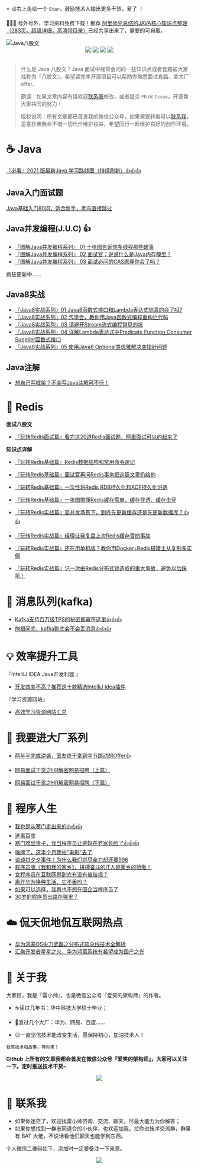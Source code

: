 :star: 点右上角给一个 `Star`，鼓励技术人输出更多干货，爱了 ！

:gift::gift::gift: 号外号外，学习资料免费下载！推荐 [阿里师兄总结的JAVA核心知识点整理（283页，超级详细，高清带目录）](http://mp.weixin.qq.com/s?__biz=MzIwODI1OTk1Nw==&mid=502841004&idx=1&sn=059dab6b76cbbc50eabd39566ee5ce28&chksm=0f09c0b6387e49a099b9c55d37e112f2049309f2a895a314f0a362e9ce5fb248ad4caafd50e8#rd)已经共享出来了，需要的可自取。

<img src="https://cdn.jsdelivr.net/gh/smileArchitect/assets/202102/Java-eight-part-logo-2021-04-28-23-07-56.png" alt="Java八股文">
<div align="center">
    <a href="https://github.com/smileArchitect/java-eight-part#boy-%E5%85%B3%E4%BA%8E%E6%88%91"> <img src="https://img.shields.io/badge/%E5%BE%AE%E4%BF%A1%E5%85%AC%E4%BC%97%E5%8F%B7-%E7%88%B1%E7%AC%91%E7%9A%84%E6%9E%B6%E6%9E%84%E5%B8%88-ef8b00"></a>
    <a href="https://www.zhihu.com/people/smileArchitect" target="_blank"> <img src="https://img.shields.io/badge/%E7%9F%A5%E4%B9%8E-%E6%BD%9C%E5%8A%9B%E7%AD%94%E4%B8%BB-ef8b00"></a>
    <a href="https://juejin.im/user/3500462825546958/posts" target="_blank"> <img src="https://img.shields.io/badge/%E6%8E%98%E9%87%91-%E4%BA%BA%E6%B0%94%E4%BD%9C%E8%80%85-ef8b00"></a>
    <a href="https://blog.csdn.net/guoguo527" target="_blank"> <img src="https://img.shields.io/badge/CSDN-%E5%8D%9A%E5%AE%A2%E4%B8%93%E5%AE%B6-ef8b00"></a>
</div>

<br />

> 什么是 Java 八股文？Java 面试中经常会问的一些知识点或者套路被大家戏称为『八股文』。希望读完本开源项目可以帮助你熟悉面试套路、拿大厂 offer。
> 
> 勘误：如果文章内容有误欢迎[联系我](#iphone-联系我)修改，或者提交 `PR` or `Issue`，开源靠大家共同的努力！
>
> 版权说明：所有文章都已首发我的微信公众号，如果需要转载可以[联系我](#iphone-联系我)，恶意抄袭我会不惜一切代价维护权益，希望同行一起维护良好的创作环境。 

# :coffee: Java

[『必看』2021 版最新Java 学习路线图（持续刷新）:+1::+1::+1:](docs/java/roadmap/2021%20版最新Java%20学习路线图（持续刷新）.md)

## Java入门面试题
[Java基础入门80问，适合新手，老鸟直接跳过](docs/java/base/Java基础入门80问.md)

## Java并发编程(J.U.C) :+1:
- [『图解Java并发编程系列』 01 十张图告诉你多线程那些破事](docs/java/juc/十张图告诉你多线程那些破事.md)
- [『图解Java并发编程系列』 02 面试官：说说什么是Java内存模型？](docs/java/juc/面试官：说说什么是Java内存模型？.md)
- [『图解Java并发编程系列』 03 面试必问的CAS原理你会了吗？](docs/java/juc/面试必问的CAS原理你会了吗.md)

疯狂更新中……

## Java8实战
- [『Java8实战系列』01 Java8函数式接口和Lambda表达式你真的会了吗?](docs/java/java8/Java8函数式接口和Lambda表达式你真的会了吗.md)
- [『Java8实战系列』02 包学会，教你用Java函数式编程重构烂代码](docs/java/java8/包学会，教你用Java函数式编程重构烂代码.md)
- [『Java8实战系列』03 请避开Stream流式编程常见的坑](docs/java/java8/请避开Stream流式编程常见的坑.md)
- [『Java8实战系列』04 详解Lambda表达式中Predicate Function Consumer Supplier函数式接口](docs/java/java8/%E8%AF%A6%E8%A7%A3Lambda%E8%A1%A8%E8%BE%BE%E5%BC%8F%E4%B8%ADPredicate%20Function%20Consumer%20Supplier%E5%87%BD%E6%95%B0%E5%BC%8F%E6%8E%A5%E5%8F%A3.md)
- [『Java8实战系列』05 使用Java8 Optional类优雅解决空指针问题](docs/java/java8/使用Java8%20Optional类优雅解决空指针问题.md)

## Java注解
- [想自己写框架？不会写Java注解可不行！](docs/advanced/java-annotation/想自己写框架不会写Java注解可不行.md)

# :baby_chick: Redis

**面试八股文**
- [『玩转Redis面试篇』看完这20道Redis面试题，阿里面试可以约起来了](docs/expert/middleware/redis/看完这20道Redis面试题，阿里面试可以约起来了.md)

**知识点详解**
- [『玩转Redis基础篇』Redis数据结构和常用命令速记](https://mp.weixin.qq.com/s?__biz=MzIwODI1OTk1Nw==&mid=2650320964&idx=1&sn=c7c3435f8c9dc1b4657034dbc1f1510d&chksm=8f09ce5eb87e4748982d88402ab7d95c2770ed80813e634c42464cec671355b30a8dc53a5384&token=875646549&lang=zh_CN#rd)

- [『玩转Redis基础篇』面试官再问Redis事务把这篇文章扔给他](https://mp.weixin.qq.com/s?__biz=MzIwODI1OTk1Nw==&mid=2650321004&idx=1&sn=a8b058868390e133cfdf77ba6d2afd9f&chksm=8f09ce76b87e476062ad446b3097e9697b1da4810fa396a65554b1dada1c195ac50e90e58b24&token=875646549&lang=zh_CN#rd)

- [『玩转Redis基础篇』一次性将Redis RDB持久化和AOF持久化讲透](https://mp.weixin.qq.com/s?__biz=MzIwODI1OTk1Nw==&mid=2650321014&idx=1&sn=ad594766b3973bbf5156567849db7c48&chksm=8f09ce6cb87e477a87731ad9281d082a3b52ce3a2af705527b6a683cb341cedb71bc96419d13&token=875646549&lang=zh_CN#rd)

- [『玩转Redis基础篇』一张图搞懂Redis缓存雪崩、缓存穿透、缓存击穿](https://mp.weixin.qq.com/s?__biz=MzIwODI1OTk1Nw==&mid=2650321284&idx=1&sn=63f0143fd3a7ef408b9810d5208cd343&chksm=8f09cf9eb87e4688a8faef2c7dd4c70139b7a04e512a7adc266de46261477518b77e6af7d54a&token=875646549&lang=zh_CN#rd)

- [『玩转Redis实战篇』高并发场景下，到底先更新缓存还是先更新数据库？:+1::+1:](https://mp.weixin.qq.com/s?__biz=MzIwODI1OTk1Nw==&mid=2650322566&idx=1&sn=2142fe29c6a32e5a2100f4f39ee8953d&chksm=8f09c89cb87e418a3289cdfaf46c8e4593004a120ba709929b4dc97fff5be9aa3cc795ac9ceb&token=875646549&lang=zh_CN#rd)

- [『玩转Redis实战篇』经理让我复盘上次Redis缓存雪崩事故](https://mp.weixin.qq.com/s?__biz=MzIwODI1OTk1Nw==&mid=2650321968&idx=1&sn=aaa3f84046651c5b2f57b7cfa42df26f&chksm=8f09ca2ab87e433ca85d900894e96d207ee91ff1241b9d73f9da1c2639fdce1b12311326b667&token=875646549&lang=zh_CN#rd)

- [『玩转Redis实战篇』还在用单机版？教你用Docker+Redis搭建主从复制多实例](https://mp.weixin.qq.com/s?__biz=MzIwODI1OTk1Nw==&mid=2650321391&idx=1&sn=0aea8b119ccee60a1366fffb9c040695&chksm=8f09cff5b87e46e33555e89a7d4929e4b184563b11f3cbfb7b834510c68708b125f128830acf&token=875646549&lang=zh_CN#rd)

- [『玩转Redis实战篇』记一次由Redis分布式锁造成的重大事故，避免以后踩坑！](https://mp.weixin.qq.com/s?__biz=MzIwODI1OTk1Nw==&mid=2650321391&idx=2&sn=272aafc2c051e3b969efb921b5ab4e81&chksm=8f09cff5b87e46e35b7ca948e08c30a7cf7b20f1254c8609a5e910faeaae738fe035547fec95&token=875646549&lang=zh_CN#rd)



# :tiger: 消息队列(kafka)
- [Kafka支持百万级TPS的秘密都藏在这里:+1::+1::+1:](docs/expert/middleware/mq/Kafka支持百万级TPS的秘密都藏在这里.md)
- [刨根问底，kafka到底会不会丢消息:+1::+1::+1:](docs/expert/middleware/mq/刨根问底，kafka到底会不会丢消息.md)


# :bulb: 效率提升工具

『IntelliJ IDEA Java开发利器 』

- [开发效率不高？推荐这十款精选IntelliJ Idea插件](docs/tools/推荐十款精选IntelliJIdea插件.md)

『学习资源网站』

- [高效学习资源网站汇总](docs/tools/高效学习资源网站汇总.md)

# :dart: 我要进大厂系列

- [两年半完成逆袭，室友终于拿到字节跳动的Offer:+1:](https://mp.weixin.qq.com/s?__biz=MzIwODI1OTk1Nw==&mid=2650321727&idx=1&sn=2e530651ba6176415cacc91f065d333c&chksm=8f09cd25b87e4433f5a7a248bf91ee64f3e1b025a3096873f543a5cf8f03f31433b6d31c0ddc&token=1941065265&lang=zh_CN#rd)

- [网易面试干货之HR解密网易招聘（上篇）](https://mp.weixin.qq.com/s?__biz=MzIwODI1OTk1Nw==&mid=2650321320&idx=1&sn=d0c73f80b6ee92aebc12dbdbcb41d8ec&chksm=8f09cfb2b87e46a4afa541bb198c0bca3acdb9067c269406447587c3c8cfd135bea0ec701bd8&scene=178&cur_album_id=1531431564587417601#rd)
- [网易面试干货之HR解密网易招聘（下篇）](https://mp.weixin.qq.com/s?__biz=MzIwODI1OTk1Nw==&mid=2650321320&idx=2&sn=21940f268890e43032434b628fc08819&chksm=8f09cfb2b87e46a4e6c94b8b94667f036be9e8a3e6780e7ca8b714d18b53e0f1b96c67d07781&scene=178&cur_album_id=1531431564587417601#rd)



# :see_no_evil: 程序人生
- [我也是从寒门走出来的:+1::+1::+1: ](https://mp.weixin.qq.com/s/pejkW9F1QsH2toEfoNPe1g)
- [逃离百度](https://mp.weixin.qq.com/s/0Sobo5R4GLE3QmEK_gbksg)
- [寒门难出贵子，我当程序员让爸妈在老家长脸了:+1::+1::+1: ](https://mp.weixin.qq.com/s/GOKberslgcxN7Jl5cTrmyw)
- [摊牌了，这半个月我拍"电影"去了](https://mp.weixin.qq.com/s/ihTIFUqM0z7V1zmgPvT0yA)
- [谈谈拼夕夕事件！为什么我们拼尽全力却还要996](https://mp.weixin.qq.com/s/3WVde2dAKfqKv0DBt5dGLw)
- [程序员版《我和我的家乡》，拼搏奋斗的IT人是家乡的骄傲！](https://mp.weixin.qq.com/s?__biz=MzIwODI1OTk1Nw==&mid=2650321444&idx=1&sn=17f3ce6c05b40afc3c18bdb23ee2f6d7&chksm=8f09cc3eb87e45289fd1e51055a4acb7d9689a8e3d4ffc598fc7fd1ca1e918f1628ee67d55c6&scene=178&cur_album_id=1531431564587417601#rd)
- [女程序员在互联网界到底有没有被歧视？](https://mp.weixin.qq.com/s?__biz=MzIwODI1OTk1Nw==&mid=2650321297&idx=1&sn=d547a2c54e99e6a69723e39ec955d24e&chksm=8f09cf8bb87e469d560ef47c47e59d814a224a31ccfefe12efe9e62a20abbc0f870e14660648&scene=178&cur_album_id=1531431564587417601#rd)
- [离开华为换种生活，它不香吗？](https://mp.weixin.qq.com/s?__biz=MzIwODI1OTk1Nw==&mid=2650321143&idx=1&sn=85a794588811541a8e920a60a0edcf4e&chksm=8f09ceedb87e47fb0b9301b6d268b4c68f5a213f47f5a1286fc800a2707b6a9bf57958bd301b&scene=178&cur_album_id=1531431564587417601#rd)
- [如果可以选择，我再也不想在国企当程序员了](https://mp.weixin.qq.com/s?__biz=MzIwODI1OTk1Nw==&mid=2650321085&idx=1&sn=12a7cc5c910d547cc696c325826295e1&chksm=8f09cea7b87e47b13256c15a631506fc18fd2d8a25a4546b202f268f84347723f59a9e2e86ac&scene=178&cur_album_id=1531431564587417601#rd)
- [30岁的程序员出路在哪里？](https://mp.weixin.qq.com/s?__biz=MzIwODI1OTk1Nw==&mid=2650321044&idx=1&sn=30b10126e477876229f77cd604540b57&chksm=8f09ce8eb87e47981c945363f9601bf8bd524d220fe1b1397f01a18420c8e1cc8f7c76ba94cb&scene=178&cur_album_id=1531431564587417601#rd)


# :cloud: 侃天侃地侃互联网热点
- [华为鸿蒙OS尖刀武器之分布式软总线技术全解析](/docs/it-hot/鸿蒙OS尖刀武器之分布式软总线技术.md)
- [汇聚开发者星星之火，华为鸿蒙系统有希望成为国产之光](https://mp.weixin.qq.com/s?__biz=MzIwODI1OTk1Nw==&mid=2650321645&idx=1&sn=c263f8db73cdbffee96c2f511ff7ae74&chksm=8f09ccf7b87e45e18eb684d620073d256f95fa25217b8d5c81116600df9a137d33fa93c92961&token=1941065265&lang=zh_CN#rd)

# :boy: 关于我

大家好，我是『雷小帅』，也是微信公众号『爱笑的架构师』的作者。

- :coffee:读过几年书：华中科技大学硕士毕业；

- :star2:浪过几个大厂：华为、网易、百度……

- :kissing:一直坚信技术能改变生活，愿保持初心，加油技术人！

`我有技术和故事，等你来！`

**Github 上所有的文章我都会首发在微信公众号『爱笑的架构师』，大家可以关注一下。定时推送技术干货~**

<div align="center">
    <img src="https://cdn.jsdelivr.net/gh/smileArchitect/assets@main/202012/20201205221844.png"></img>
</div>

# :iphone: 联系我

- 如果你迷茫了，欢迎找雷小帅咨询、交流、聊天，尽最大能力为你解答；
- 如果你想找到一群志同道合的小伙伴，也欢迎加我，拉你进技术交流群，群里有 BAT 大佬，不说话看他们聊天也能学到东西。

个人微信二维码如下，添加时一定要备注一下来意。

<div align="center">
    <img src="https://cdn.jsdelivr.net/gh/smileArchitect/assets@main/202012/20201205222851.png"></img>
</div>